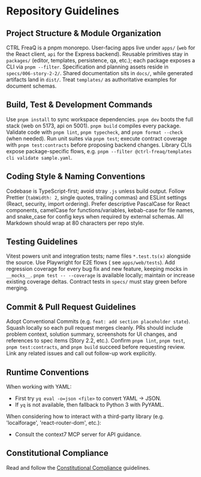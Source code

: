 # Repository Guidelines

## Project Structure & Module Organization

CTRL FreaQ is a pnpm monorepo. User-facing apps live under `apps/` (`web` for
the React client, `api` for the Express backend). Reusable primitives stay in
`packages/` (editor, templates, persistence, qa, etc.); each package exposes a
CLI via `pnpm --filter`. Specification and planning assets reside in
`specs/006-story-2-2/`. Shared documentation sits in `docs/`, while generated
artifacts land in `dist/`. Treat `templates/` as authoritative examples for
document schemas.

## Build, Test & Development Commands

Use `pnpm install` to sync workspace dependencies. `pnpm dev` boots the full
stack (web on 5173, api on 5001). `pnpm build` compiles every package. Validate
code with `pnpm lint`, `pnpm typecheck`, and `pnpm format --check` (when
needed). Run unit suites via `pnpm test`; execute contract coverage with
`pnpm test:contracts` before proposing backend changes. Library CLIs expose
package-specific flows, e.g.
`pnpm --filter @ctrl-freaq/templates cli validate sample.yaml`.

## Coding Style & Naming Conventions

Codebase is TypeScript-first; avoid stray `.js` unless build output. Follow
Prettier (`tabWidth: 2`, single quotes, trailing commas) and ESLint settings
(React, security, import ordering). Prefer descriptive PascalCase for React
components, camelCase for functions/variables, kebab-case for file names, and
snake_case for config keys when required by external schemas. All Markdown
should wrap at 80 characters per repo style.

## Testing Guidelines

Vitest powers unit and integration tests; name files `*.test.ts(x)` alongside
the source. Use Playwright for E2E flows ( see `apps/web/tests`). Add regression
coverage for every bug fix and new feature, keeping mocks in `__mocks__`.
`pnpm test -- --coverage` is available locally; maintain or increase existing
coverage deltas. Contract tests in `specs/` must stay green before merging.

## Commit & Pull Request Guidelines

Adopt Conventional Commits (e.g. `feat: add section placeholder state`). Squash
locally so each pull request merges cleanly. PRs should include problem context,
solution summary, screenshots for UI changes, and references to spec items
(Story 2.2, etc.). Confirm `pnpm lint`, `pnpm test`, `pnpm test:contracts`, and
`pnpm build` succeed before requesting review. Link any related issues and call
out follow-up work explicitly.

## Runtime Conventions

When working with YAML:

- First try `yq eval -o=json <file>` to convert YAML → JSON.
- If `yq` is not available, then fallback to Python 3 with PyYAML.

When considering how to interact with a third-party library (e.g. 'localforage',
'react-router-dom', etc.):

- Consult the context7 MCP server for API guidance.

## Constitutional Compliance

Read and follow the [Constitutional Compliance](CONSTITUTION.md) guidelines.
